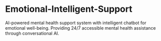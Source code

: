 # Emotional-Intelligent-Support
AI-powered mental health support system with intelligent chatbot for emotional well-being. Providing 24/7 accessible mental health assistance through conversational AI.

